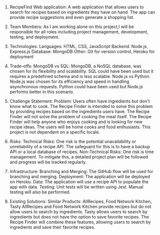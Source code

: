 1. RecipeFind Web application:
A web application that allows users to search for recipes based on ingredients they have on hand. The app can provide recipe suggestions and even generate a shopping list.

2. Team Members:
As I am working alone on this project,I will be responsible for all roles including project management, development, testing, and deployment.

3. Technologies:
Languages: HTML, CSS, JavaScript
Backend: Node.js, Express.js
Database: MongoDB
Other: Git for version control, Heroku for deployment

4. Trade-offs:
MongoDB vs SQL: MongoDB, a NoSQL database, was chosen for its flexibility and scalability. SQL could have been used but it requires a predefined schema and is less scalable.
Node.js vs Python: Node.js was chosen for its efficiency and speed in handling asynchronous requests. Python could have been used but Node.js performs better in this scenario.

5. Challenge Statement:
Problem: Users often have ingredients but don't know what to cook. The Recipe Finder is intended to solve this problem by providing recipes based on the ingredients users have.
The Recipe Finder will not solve the problem of cooking the meal itself.
The Recipe Finder will help anyone who enjoys cooking and is looking for new recipe ideas. The users will be home cooks and food enthusiasts.
This project is not dependent on a specific locale.

6. Risks:
Technical Risks: One risk is the potential unavailability or unreliability of a recipe API. The safeguard for this is to have a backup API or a local database of recipes.
Non-Technical Risks: One risk is time management. To mitigate this, a detailed project plan will be followed and progress will be tracked regularly.

7. Infrastructure:
Branching and Merging: The GitHub flow will be used for branching and merging.
Deployment: The application will be deployed on Heroku.
Data: The application will use a recipe API to populate the app with data.
Testing: Unit tests will be written using Jest. Manual testing will also be performed.

8. Existing Solutions:
Similar Products: AllRecipes, Food Network Kitchen, Tasty
AllRecipes and Food Network Kitchen provide recipes but do not allow users to search by ingredients. Tasty allows users to search by ingredients but does not have the option to save favorite recipes. The Recipe Finder will combine these features, allowing users to search by ingredients and save their favorite recipes.


